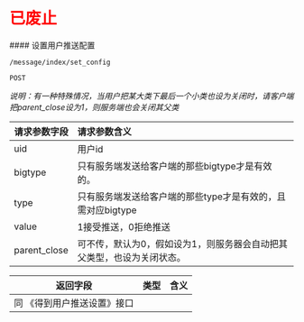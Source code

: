 
<h1><font color=red>已废止</font></h1>
#### 设置用户推送配置

~~~
/message/index/set_config
~~~
~~~
POST
~~~

*说明：有一种特殊情况，当用户把某大类下最后一个小类也设为关闭时，请客户端把parent_close设为1，则服务端也会关闭其父类*

| 请求参数字段        | 请求参数含义  |
| -------- |:------|
|uid         |  用户id|
|bigtype         | 只有服务端发送给客户端的那些bigtype才是有效的。 |
|type         | 只有服务端发送给客户端的那些type才是有效的，且需对应bigtype |
|value         | 1接受推送，0拒绝推送 |
|parent_close  | 可不传，默认为0，假如设为1，则服务器会自动把其父类型，也设为关闭状态。 |



| 返回字段        | 类型 |含义  |
| -------- |:------|:------|
|同 《得到用户推送设置》接口    |       |    |





